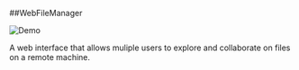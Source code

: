##WebFileManager

<img src="https://github.com/Matt-Kode/web-file-manager/demo.png" alt="Demo">

A web interface that allows muliple users to explore and collaborate on files on a remote machine.
